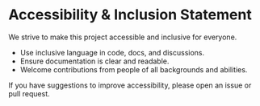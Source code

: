# Accessibility & Inclusion Statement

We strive to make this project accessible and inclusive for everyone.

- Use inclusive language in code, docs, and discussions.
- Ensure documentation is clear and readable.
- Welcome contributions from people of all backgrounds and abilities.

If you have suggestions to improve accessibility, please open an issue or pull request.
